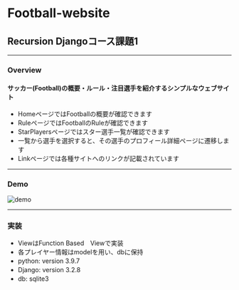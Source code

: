 # Football-website

## Recursion Djangoコース課題1

___
### Overview
#### サッカー(Football)の概要・ルール・注目選手を紹介するシンプルなウェブサイト　　
- HomeページではFootballの概要が確認できます
- RuleページではFootballのRuleが確認できます
- StarPlayersページではスター選手一覧が確認できます
- 一覧から選手を選択すると、その選手のプロフィール詳細ページに遷移します
- Linkページでは各種サイトへのリンクが記載されています

___
### Demo
![demo](https://user-images.githubusercontent.com/59432991/138038704-892abe06-1cfc-4134-b40a-eab066253ed0.gif)

___
### 実装　
- ViewはFunction Based　Viewで実装　
- 各プレイヤー情報はmodelを用い、dbに保持　　
- python: version 3.9.7　
- Django: version 3.2.8　
- db: sqlite3　
